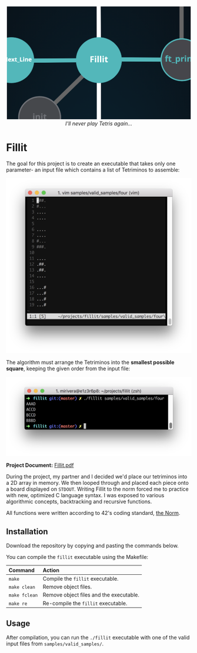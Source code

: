 <p align="center">
  <div align="center">
   <img src="assets/Fillit_graph.png" width="500px"</img><br>
    <em><i>I'll never play Tetris again...</i></em>
  </div>
</p>

# Fillit

The goal for this project is to create an executable that takes only one parameter- an input file which contains a list of Tetriminos to assemble:

<p align="center">
  <div align="center">
   <img src="https://github.com/micriver/Fillit/blob/master/assets/sample_input_file.png" width="520px"</img><br>
  </div>
</p>

The algorithm must arrange the Tetriminos into the **smallest possible square**, keeping the given order from the input file:

<p align="center">
  <div align="center">
   <img src="assets/sample_fillit_output.png" width="800px"</img><br>
  </div>
</p>

**Project Document:**
[Fillit.pdf](https://github.com/micriver/get_next_line/blob/master/docs/get_next_line.en.pdf)

During the project, my partner and I decided we'd place our tetriminos into a 2D array in memory. We then looped through and placed each piece onto a board displayed on ```STDOUT```. Writing Fillit to the norm forced me to practice with new, optimized C language syntax. I was exposed to various algorithmic concepts, backtracking and recursive functions. 

All functions were written according to 42's coding standard,
[the Norm](https://github.com/micriver/docs/norme.en%20.pdf).


## Installation

Download the repository by copying and pasting the commands below.

You can compile the ```fillit``` executable using the Makefile:

Command       |  Action
:-------------|:-------------
`make`        | Compile the ```fillit``` executable.
`make clean`  | Remove object files.
`make fclean` | Remove object files and the executable.
`make re`     | Re-compile the ```fillit``` executable.

## Usage

After compilation, you can run the ```./fillit``` executable with one of the valid input files from ```samples/valid_samples/```.

